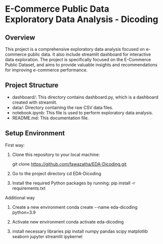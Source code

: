 # E-Commerce Public Data Exploratory Data Analysis - Dicoding

## Overview
This project is a comprehensive exploratory data analysis focused on e-commerce public data. It also include streamlit dashboard for interactive data exploration. The project is specifically focused on the E-Commerce Public Dataset, and aims to provide valuable insights and recommendations for improving e-commerce performance.

## Project Structure
- dashboard/: This directory contains dashboard.py, which is a dashboard created with streamlit.
- data/: Directory containing the raw CSV data files.
- notebook.ipynb: This file is used to perform exploratory data analysis.
- README.md: This documentation file.

## Setup Environment
First way:
1. Clone this repository to your local machine:
   
   git clone https://github.com/fawazatha/EDA-Dicoding.git

3. Go to the project directory
   cd EDA-Dicoding

4. Install the required Python packages by running:
   pip install -r requirements.txt

Additional way
1. Create a new environment
conda create --name eda-dicoding python=3.9
   
2. Activate new environment
conda activate eda-dicoding

3. install necessary libraries
pip install numpy pandas scipy matplotlib seaborn jupyter streamlit ipykernel
